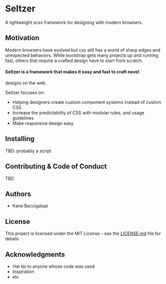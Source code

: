 # Seltzer

A lightweight scss framework for designing with modern browsers.

## Motivation

Modern browsers have evolved but css still has a world of sharp edges
and unexpected behaviors. While bootstrap gets many projects up and
running fast, others that require a crafted design have to start from
scratch.

#### Seltzer is a framework that makes it easy and fast to craft novel
designs on the web.

Seltzer focuses on:

* Helping designers create custom component systems instead of custom CSS
* Increase the predictability of CSS with modular rules, and usage
  guidelines
* Make responsive design easy

## Installing

TBD: probably a script

## Contributing & Code of Conduct

TBD

## Authors
* Kane Baccigalupi

## License
This project is licensed under the MIT License - see the [LICENSE.md](LICENSE.md) file for details

## Acknowledgments
* Hat tip to anyone whose code was used
* Inspiration
* etc

